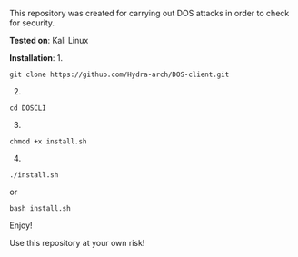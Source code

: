 This repository was created for carrying out DOS attacks in order to check for security.

**Tested on**:
Kali Linux 

**Installation**: 
1.
```
git clone https://github.com/Hydra-arch/DOS-client.git
```

2.
```
cd DOSCLI
```

3.
```
chmod +x install.sh
```

4.
```
./install.sh
```
or 
```
bash install.sh
```

Enjoy!

Use this repository at your own risk!
